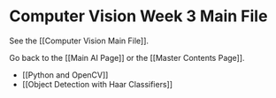 # Computer Vision Week 3 Main File

See the [[Computer Vision Main File]].

Go back to the [[Main AI Page]] or the [[Master Contents Page]].

 - [[Python and OpenCV]]
 - [[Object Detection with Haar Classifiers]]